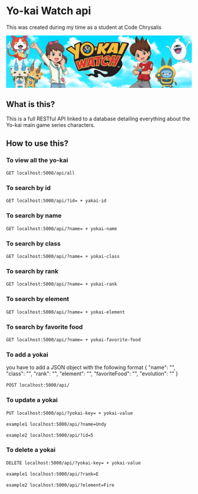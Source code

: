 # Yo-kai Watch api

This was created during my time as a student at Code Chrysalis

![Yokai Watch](./img/yokai.jpg)

## What is this?

This is a full RESTful API linked to a database detailing everything about the Yo-kai main game series characters.

## How to use this?

### To view all the yo-kai
```
GET localhost:5000/api/all
```

### To search by id
```
GET localhost:5000/api/?id= + yakai-id
```

### To search by name
```
GET localhost:5000/api/?name= + yokai-name
```

### To search by class
```
GET localhost:5000/api/?name= + yokai-class
```

### To search by rank
```
GET localhost:5000/api/?name= + yokai-rank
```

### To search by element
```
GET localhost:5000/api/?name= + yokai-element
```

### To search by favorite food
```
GET localhost:5000/api/?name= + yokai-favorite-food
```

### To add a yokai
you have to add a JSON object with the following format
    {
        "name": "",
        "class": "",
        "rank": "",
        "element": "",
        "favoriteFood": "",
        "evolution": ""
    }
```
POST localhost:5000/api/
```

### To update a yokai
```
PUT localhost:5000/api/?yokai-key= + yokai-value
```
```
example1 localhost:5000/api/?name=Undy
```
```
example2 localhost:5000/api/?id=5
```

### To delete a yokai
```
DELETE localhost:5000/api/?yokai-key= + yokai-value
```
```
example1 localhost:5000/api/?rank=E
```
```
example2 localhost:5000/api/?element=Fire
```
